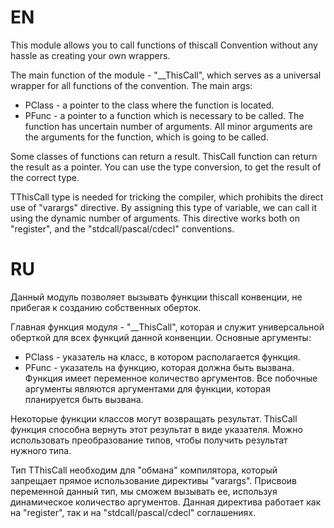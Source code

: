 # EN

This module allows you to call functions of thiscall Convention without any hassle as creating your own wrappers.
 
The main function of the module - "__ThisCall", which serves as a universal wrapper for all functions of the convention. The main args:
 
  * PClass - a pointer to the class where the function is located.
  * PFunc - a pointer to a function which is necessary to be called. 
The function has uncertain number of arguments. All minor arguments are the arguments for the function, which is going to be called.
  
Some classes of functions can return a result. ThisCall function can return the result as a pointer. You can use the type conversion, to get the result of the correct type.
 
TThisCall type is needed for tricking the compiler, which prohibits the direct use of "varargs" directive. By assigning this type of variable, we can call it using the dynamic number of arguments. This directive works both on "register", and the "stdcall/pascal/cdecl" conventions.

# RU

Данный модуль позволяет вызывать функции thiscall конвенции, не прибегая к созданию собственных оберток.

Главная функция модуля - "__ThisCall", которая и служит универсальной оберткой для всех функций данной конвенции.
Основные аргументы:
  * PClass - указатель на класс, в котором располагается функция.
  * PFunc - указатель на функцию, которая должна быть вызвана.
Функция имеет переменное количество аргументов. Все побочные аргументы являются аргументами для функции, которая планируется быть вызвана.

Некоторые функции классов могут возвращать результат. ThisCall функция способна вернуть этот результат в виде указателя. Можно использовать преобразование типов, чтобы получить результат нужного типа.

Тип TThisCall необходим для "обмана" компилятора, который запрещает прямое использование директивы "varargs". Присвоив переменной данный тип, мы сможем вызывать ее, используя динамическое количество аргументов. Данная директива работает как на "register", так и на "stdcall/pascal/cdecl" соглашениях.
